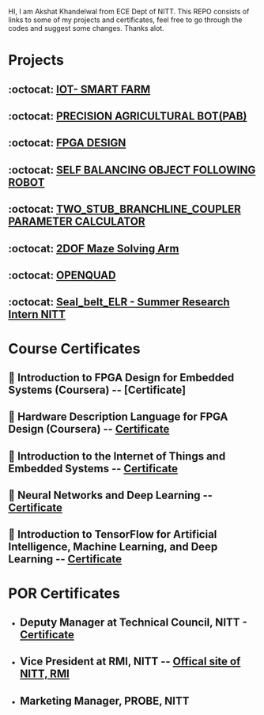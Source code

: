 HI, I am Akshat Khandelwal from ECE Dept of NITT.
This REPO consists of links to some of my projects and certificates, feel free to go through the codes and suggest some changes. Thanks alot.
# Projects
## :octocat: [IOT- SMART FARM](https://github.com/kakshat1205/IOT_Smart_Farm)

## :octocat: [PRECISION AGRICULTURAL BOT(PAB)](https://github.com/kakshat1205/PAB)

## :octocat: [FPGA DESIGN](https://github.com/kakshat1205/FPGA_Design)

## :octocat: [SELF BALANCING OBJECT FOLLOWING ROBOT](https://github.com/kakshat1205/self-balancing-bot)

## :octocat:  [TWO_STUB_BRANCHLINE_COUPLER PARAMETER CALCULATOR](https://github.com/kakshat1205/Two_Stub_Branchline-Coupler)

## :octocat: [2DOF Maze Solving Arm](https://github.com/kakshat1205/Genesis-19)

## :octocat: [OPENQUAD](https://github.com/kakshat1205/openquad)

## :octocat: [Seal_belt_ELR - Summer Research Intern NITT](https://github.com/kakshat1205/Seat_Belt_ELR)


# Course Certificates
 ## :scroll: Introduction to FPGA Design for Embedded Systems (Coursera) -- [Certificate]

 ## :scroll: Hardware Description Language for FPGA Design (Coursera) -- [Certificate](https://github.com/kakshat1205/Projects-Certificates/blob/main/FOLDER/Coursera%20JPCK58YCXD2S.pdf)

 ## :scroll: Introduction to the Internet of Things and Embedded Systems -- [Certificate](https://github.com/kakshat1205/Projects-Certificates/blob/main/FOLDER/Coursera%20H8X9NJYLJ85J.pdf)

 ## :scroll: Neural Networks and Deep Learning -- [Certificate](https://github.com/kakshat1205/Projects-Certificates/blob/main/FOLDER/Coursera%20Y7UC8AKRRR4J.pdf)

 ## :scroll: Introduction to TensorFlow for Artificial Intelligence, Machine Learning, and Deep Learning -- [Certificate](https://github.com/kakshat1205/Projects-Certificates/blob/main/FOLDER/Coursera%20859NHPKPHYEQ.pdf)


# POR Certificates
- ## Deputy Manager at Technical Council, NITT - [Certificate](https://github.com/kakshat1205/Projects-Certificates/blob/main/FOLDER/Akshat%20Khandelwal.pdf)


- ## Vice President at RMI, NITT -- [Offical site of NITT, RMI](http://rmi.nitt.edu/members.html)  

- ## Marketing Manager, PROBE, NITT




